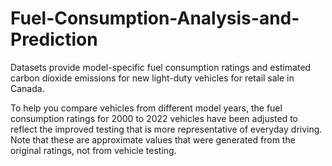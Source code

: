 # Fuel-Consumption-Analysis-and-Prediction
Datasets provide model-specific fuel consumption ratings and estimated carbon dioxide emissions for new light-duty vehicles for retail sale in Canada.

To help you compare vehicles from different model years, the fuel consumption ratings for 2000 to 2022 vehicles have been adjusted to reflect the improved testing that is more representative of everyday driving. Note that these are approximate values that were generated from the original ratings, not from vehicle testing.

